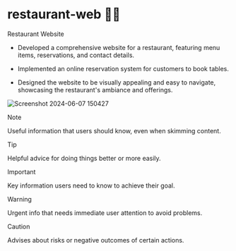 # restaurant-web 🧑‍🎨

Restaurant Website

+ Developed a comprehensive website for a restaurant, featuring menu items, reservations, and contact details.
- Implemented an online reservation system for customers to book tables.
* Designed the website to be visually appealing and easy to navigate, showcasing the restaurant's ambiance and offerings.

 ![Screenshot 2024-06-07 150427](https://github.com/uttambodara/restaurant-web/assets/129719033/364c1e13-0f4d-4a5b-a17a-edc24cab0477)
> [!NOTE]
> Useful information that users should know, even when skimming content.

> [!TIP]
> Helpful advice for doing things better or more easily.

> [!IMPORTANT]
> Key information users need to know to achieve their goal.

> [!WARNING]
> Urgent info that needs immediate user attention to avoid problems.

> [!CAUTION]
> Advises about risks or negative outcomes of certain actions.
